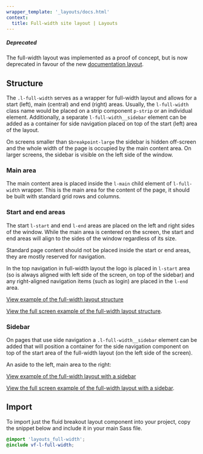 ```yaml
---
wrapper_template: '_layouts/docs.html'
context:
  title: Full-width site layout | Layouts
---
```


<div class="p-notification--negative">
  <div class="p-notification__content">
    <h5 class="p-notification__title">Deprecated</h5>
    <p class="p-notification__message">
      The full-width layout was implemented as a proof of concept, but is now deprecated in favour of the new <a href="/docs/layouts/documentation">documentation layout</a>.
    </p>
  </div>
</div>

## Structure

The `.l-full-width` serves as a wrapper for full-width layout and allows for a start (left), main (central) and end (right) areas. Usually, the `l-full-width` class name would be placed on a strip component `p-strip` or an individual element. Additionally, a separate `l-full-width__sidebar` element can be added as a container for side navigation placed on top of the start (left) area of the layout.

On screens smaller than `$breakpoint-large` the sidebar is hidden off-screen and the whole width of the page is occupied by the main content area. On larger screens, the sidebar is visible on the left side of the window.

### Main area

The main content area is placed inside the `l-main` child element of `l-full-width` wrapper. This is the main area for the content of the page, it should be built with standard grid rows and columns.

### Start and end areas

The start `l-start` and end `l-end` areas are placed on the left and right sides of the window. While the main area is centered on the screen, the start and end areas will align to the sides of the window regardless of its size.

<div class="p-notification--caution">
  <div class="p-notification__content">
    <p class="p-notification__message">
      Standard page content should not be placed inside the start or end areas, they are mostly reserved for navigation.
    </p>
  </div>
</div>

In the top navigation in full-width layout the logo is placed in `l-start` area (so is always aligned with left side of the screen, on top of the sidebar) and any right-aligned navigation items (such as login) are placed in the `l-end` area.

<div class="embedded-example"><a href="/docs/examples/layouts/full-width/structure" class="js-example">
View example of the full-width layout structure
</a></div>

[View the full screen example of the full-width layout structure](/docs/examples/layouts/full-width/structure).

### Sidebar

On pages that use side navigation a `.l-full-width__sidebar` element can be added that will position a container for the side navigation component on top of the start area of the full-width layout (on the left side of the screen).

An aside to the left, main area to the right:

<div class="embedded-example"><a href="/docs/examples/layouts/full-width/default" class="js-example">
View example of the full-width layout with a sidebar
</a></div>

[View the full screen example of the full-width layout with a sidebar](/docs/examples/layouts/full-width/default/).

## Import

To import just the fluid breakout layout component into your project, copy the snippet below and include it in your main Sass file.

```scss
@import 'layouts_full-width';
@include vf-l-full-width;
```
